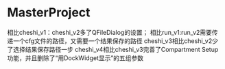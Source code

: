 # MasterProject
相比cheshi_v1：cheshi_v2多了QFileDialog的设置；
相比run_v1:run_v2需要传递一个cfg文件的路径，又需要一个结果保存的路径
cheshi_v3相比cheshi_v2少了选择结果保存路径一步
cheshi_v4相比cheshi_v3完善了Compartment Setup功能，并且删除了“用DockWidget显示”的五组参数

